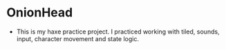 # OnionHead

- This is my haxe practice project. I practiced working with tiled, sounds, input, character movement and state logic.
